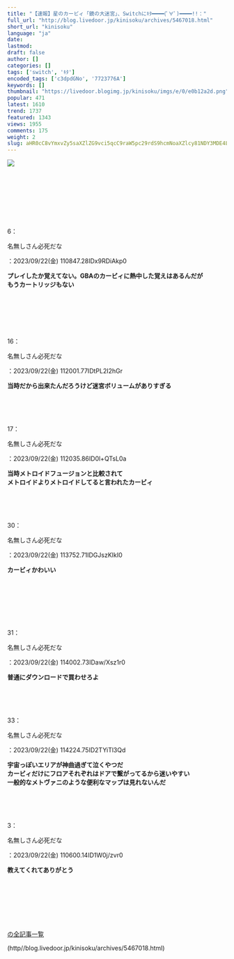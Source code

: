 ```yaml
---
title: "【速報】星のカービィ「鏡の大迷宮」、Switchにｷﾀ━━━━(ﾟ∀ﾟ)━━━━!!："
full_url: "http://blog.livedoor.jp/kinisoku/archives/5467018.html"
short_url: "kinisoku"
language: "ja"
date: 
lastmod: 
draft: false
author: []
categories: []
tags: ['switch', 'ｷﾀ']
encoded_tags: ['c3dpdGNo', '7723776A']
keywords: []
thumbnail: "https://livedoor.blogimg.jp/kinisoku/imgs/e/0/e0b12a2d.png"
popular: 471
latest: 1610
trend: 1737
featured: 1343
views: 1955
comments: 175
weight: 2
slug: aHR0cC8vYmxvZy5saXZlZG9vci5qcC9raW5pc29rdS9hcmNoaXZlcy81NDY3MDE4Lmh0bWw=
---
```


![](https://livedoor.blogimg.jp/kinisoku/imgs/e/0/e0b12a2d.png)

<div><p id='ad_rs' class='ad_rs_c'></p><br><p><br> </p> <br><p> <br> </p> <p id='resid6'> <p> 6：<p>名無しさん必死だな </p>：2023/09/22(金) 110847.28IDx9RDiAkp0<br> </p> <b><p><p>プレイしたか覚えてない。GBAのカービィに熱中した覚えはあるんだが <br> もうカートリッジもない</p> </p></b> <br> <br> <br> </p><p id='ad2'></p> <p id='45f1ee42b39f6a02380c08fdde87cc58'> </p> <p id='45f1ee42b39f6a02380c08fdde87cc58'> </p> <br><p id='resid16'> <p> 16：<p>名無しさん必死だな </p>：2023/09/22(金) 112001.77IDtPL2I2hGr<br> </p> <b><p><p>当時だから出来たんだろうけど迷宮ボリュームがありすぎる</p> </p></b> <br> <br> <br> </p> <p id='resid17'> <p> 17：<p>名無しさん必死だな </p>：2023/09/22(金) 112035.86ID0l+QTsL0a<br> </p> <b><p><p>当時メトロイドフュージョンと比較されて <br> メトロイドよりメトロイドしてると言われたカービィ</p> </p></b> <br> <br> <br> </p> <p id='resid30'> <p> 30：<p>名無しさん必死だな </p>：2023/09/22(金) 113752.71IDGJszKIkI0<br> </p> <b><p><p>カービィかわいい</p></p></b></p><p> <br> <br> </p><br><p><br> </p> <p id='resid31'> <p> 31：<p>名無しさん必死だな </p>：2023/09/22(金) 114002.73IDaw/Xsz1r0<br> </p> <b><p><p>普通にダウンロードで買わせろよ</p> </p></b> <br> <br> <br> </p> <p id='resid33'> <p> 33：<p>名無しさん必死だな </p>：2023/09/22(金) 114224.75ID2TYiTl3Qd<br> </p> <b><p><p>宇宙っぽいエリアが神曲過ぎて泣くやつだ <br> カービィだけにフロアそれぞれはドアで繋がってるから迷いやすい <br> 一般的なメトヴァニのような便利なマップは見れないんだ</p> </p></b> <br> <br> <br> </p> <p id='resid3'> <p> 3：<p>名無しさん必死だな </p>：2023/09/22(金) 110600.14ID1W0j/zvr0<br> </p> <b><p><p>教えてくれてありがとう</p> </p></b> <br> <br> <br> </p> <br> <br> <p class='all_article'><a href='https//matomeantena.com/blog/7' target='_blank'>の全記事一覧</a></p> </div>

(http//blog.livedoor.jp/kinisoku/archives/5467018.html)
